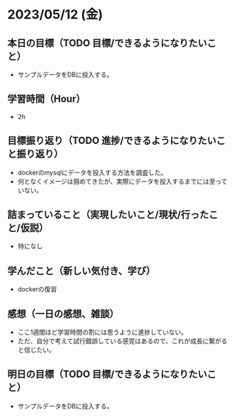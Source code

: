 
# 2023/05/12 (金)

## 本日の目標（TODO 目標/できるようになりたいこと）

- サンプルデータをDBに投入する。

## 学習時間（Hour）

- 2h

## 目標振り返り（TODO 進捗/できるようになりたいこと振り返り）

- dockerのmysqlにデータを投入する方法を調査した。
- 何となくイメージは掴めてきたが、実際にデータを投入するまでには至っていない。

## 詰まっていること（実現したいこと/現状/行ったこと/仮説）

- 特になし

## 学んだこと（新しい気付き、学び）

- dockerの復習

## 感想（一日の感想、雑談）

- ここ1週間ほど学習時間の割には思うように進捗していない。
- ただ、自分で考えて試行錯誤している感覚はあるので、これが成長に繋がると信じたい。

## 明日の目標（TODO 目標/できるようになりたいこと）

- サンプルデータをDBに投入する。
